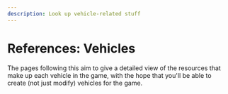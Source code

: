 ```yaml
---
description: Look up vehicle-related stuff
---
```


# References: Vehicles

The pages following this aim to give a detailed view of the resources that make up each vehicle in the game, with the hope that you'll be able to create (not just modify) vehicles for the game.

